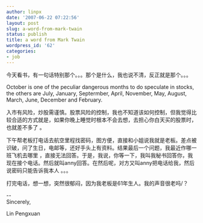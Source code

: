 ```yaml
---
author: linpx
date: '2007-06-22 07:22:56'
layout: post
slug: a-word-from-mark-twain
status: publish
title: a word from Mark Twain
wordpress_id: '62'
categories:
- job
---
```


今天看书，有一句话特别那个。。。那个是什么，我也说不清，反正就是那个。。。

  
October is one of the peculiar dangerous months to do speculate in stocks, the
others are July, January, Septermber, April, November, May, August, March,
June, December and February.

  
入市有风险，炒股需谨慎。股票风险的控制，我也不知道该如何控制，但我觉得比较合适的方式就是，如果你晚上睡觉时根本不会去想，去担心你白天买的股票时，也就差不多了
。

  
下午帮老板打电话去航空里程找密码，图方便，直接和小姐说我就是老板。差点被识破，问了生日，电邮等，还好手头上有资料。结果最后一个问题，我最近作哪一班飞机去哪里
，直接无法回答。于是，我说，你等一下，我叫我秘书回答你，我现在接个电话。然后就叫anny回答。在然后呢，对方又叫anny把电话给我，然后说密码只能告诉我本人
。。。

  
打完电话，想一想，突然很郁闷，因为我老板是61年生人。我的声音很老吗/？

  
  
--   
Sincerely,

  
Lin Pengxuan

